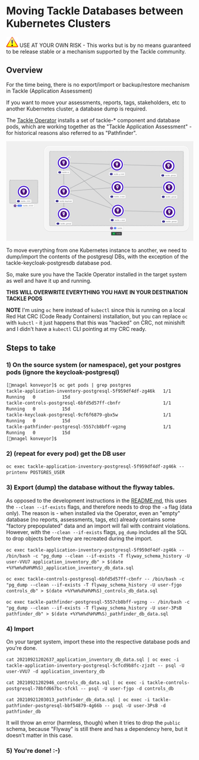 # Moving Tackle Databases between Kubernetes Clusters

![WARNING](./images/Warning_icon.svg.png) USE AT YOUR OWN RISK - This works but is by no means guaranteed to be release stable or a mechanism supported by the Tackle community.

## Overview

For the time being, there is no export/import or backup/restore mechanism in Tackle (Application Assessment)

If you want to move your assessments, reports, tags, stakeholders, etc to another Kubernetes cluster, a database dump is required.

The [Tackle Operator](https://operatorhub.io/operator/tackle-operator) installs a set of tackle-* component and database pods, which are working together as the "Tackle Application Assessment" - for historical reasons also referred to as "Pathfinder".

![topology](./images/tackle-topology-view.png)

To move everything from one Kubernetes instance to another, we need to dump/import the contents of the postgresql DBs, with the exception of the tackle-keycloak-postgresdb database pod.

So, make sure you have the Tackle Operator installed in the target system as well and have it up and running.

**THIS WILL OVERWRITE EVERYTHING YOU HAVE IN YOUR DESTINATION TACKLE PODS**

**NOTE** I'm using `oc` here instead of `kubectl` since this is running on a local Red Hat CRC (Code Ready Containers) installation, but you can replace `oc` with `kubctl` - it just happens that this was "hacked" on CRC, not minishift and I didn't have a `kubectl` CLI pointing at my CRC ready.

## Steps to take

### 1) On the source system (or namespace), get your postgres pods (ignore the keycloak-postgresql)

```
[🎩︎mnagel konveyor]$ oc get pods | grep postgres
tackle-application-inventory-postgresql-5f959df4df-zg46k   1/1     Running   0          15d
tackle-controls-postgresql-6bfd5d57ff-cbnfr                1/1     Running   0          15d
tackle-keycloak-postgresql-9cf6f6879-gbx5w                 1/1     Running   0          15d
tackle-pathfinder-postgresql-5557cb8bff-vgzng              1/1     Running   0          15d
[🎩︎mnagel konveyor]$
```

### 2) (repeat for every pod) get the DB user

```
oc exec tackle-application-inventory-postgresql-5f959df4df-zg46k -- printenv POSTGRES_USER
```

### 3) Export (dump) the database without the flyway tables. 
As opposed to the development instructions in the [README.md](../README.md#db-mgmt), this uses the `--clean --if-exists` flags, and therefore needs to drop the `-a` flag (data only).
The reason is - when installed via the Operator, even an "empty" database (no reports, assessments, tags, etc) already contains some "factory prepopulated" data and an import will fail with contraint violations.
However, with the `--clean --if-exists` flags, `pg_dump` includes all the SQL to drop objects before they are recreated during the import.

```
oc exec tackle-application-inventory-postgresql-5f959df4df-zg46k -- /bin/bash -c "pg_dump --clean --if-exists -T flyway_schema_history -U user-VVU7 application_inventory_db" > $(date +%Y%m%d%H%M%S)_application_inventory_db_data.sql
```

```
oc exec tackle-controls-postgresql-6bfd5d57ff-cbnfr -- /bin/bash -c "pg_dump --clean --if-exists -T flyway_schema_history -U user-fjgo controls_db" > $(date +%Y%m%d%H%M%S)_controls_db_data.sql
```

```
oc exec tackle-pathfinder-postgresql-5557cb8bff-vgzng -- /bin/bash -c "pg_dump --clean --if-exists -T flyway_schema_history -U user-3PsB pathfinder_db" > $(date +%Y%m%d%H%M%S)_pathfinder_db_data.sql
```

### 4) Import
On your target system, import these into the respective database pods and you're done.
```
cat 20210921202637_application_inventory_db_data.sql | oc exec -i tackle-application-inventory-postgresql-5cfcd9b8fc-zjzdt -- psql -U user-VVU7 -d application_inventory_db
```
```
cat 20210921202946_controls_db_data.sql | oc exec -i tackle-controls-postgresql-78bfd667bc-sfckl -- psql -U user-fjgo -d controls_db
```
```
cat 20210921203013_pathfinder_db_data.sql | oc exec -i tackle-pathfinder-postgresql-bbf54879-4g66b -- psql -U user-3PsB -d pathfinder_db
```

It will throw an error (harmless, though) when it tries to drop the `public` schema, because "Flyway" is still there and has a dependency here, but it doesn't matter in this case. 

### 5) You're done! :-) 


